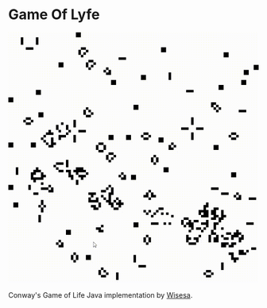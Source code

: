 # Game Of Lyfe

![Game of lyfe](ss.gif)

Conway's Game of Life Java implementation by [Wisesa](https://www.wisesa.dev).
